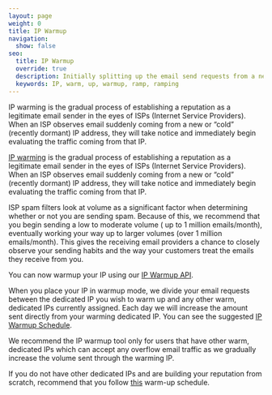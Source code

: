 ```yaml
---
layout: page
weight: 0
title: IP Warmup
navigation:
  show: false
seo:
  title: IP Warmup
  override: true
  description: Initially splitting up the email send requests from a new dedicated IP, so it doesn't get blocked.
  keywords: IP, warm, up, warmup, ramp, ramping
---
```


IP warming is the gradual process of establishing a reputation as a legitimate email sender in the eyes of ISPs (Internet Service Providers). When an ISP observes email suddenly coming from a new or “cold” (recently dormant) IP address, they will take notice and immediately begin evaluating the traffic coming from that IP.

[IP warming]({{root_url}}/help-support/sending-email/warming-up-an-ip-address/) is the gradual process of establishing a reputation as a legitimate email sender in the eyes of ISPs (Internet Service Providers). When an ISP observes email suddenly coming from a new or “cold” (recently dormant) IP address, they will take notice and immediately begin evaluating the traffic coming from that IP.

ISP spam filters look at volume as a significant factor when determining whether or not you are sending spam. Because of this, we recommend that you begin sending a low to moderate volume ( up to 1 million emails/month), eventually working your way up to larger volumes (over 1 million emails/month). This gives the receiving email providers a chance to closely observe your sending habits and the way your customers treat the emails they receive from you.

<call-out>

You can now warmup your IP using our [IP Warmup API](https://sendgrid.com/docs/API_Reference/Web_API_v3/IP_Management/ip_warmup.html).

</call-out>

When you place your IP in warmup mode, we divide your email requests between the dedicated IP you wish to warm up and any other warm, dedicated IPs currently assigned. Each day we will increase the amount sent directly from your warming dedicated IP. You can see the suggested [IP Warmup Schedule]({{root_url}}/assets/IPWarmupSchedule.pdf).

<call-out type="warning">

We recommend the IP warmup tool only for users that have other warm, dedicated IPs which can accept any overflow email traffic as we gradually increase the volume sent through the warming IP.

If you do not have other dedicated IPs and are building your reputation from scratch, recommend that you follow [this]({{root_url}}/assets/IPWarmupSchedule.pdf) warm-up schedule.

</call-out>
